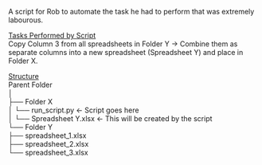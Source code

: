A script for Rob to automate the task he had to perform that was extremely labourous.  

<ins>Tasks Performed by Script</ins>  
Copy Column 3 from all spreadsheets in Folder Y → Combine them as separate columns into a new spreadsheet (Spreadsheet Y) and place in Folder X.  

 <ins> Structure</ins>  
 Parent Folder  
│  
├── Folder X  
│   └── run_script.py    ← Script goes here  
│   └── Spreadsheet Y.xlsx  ← This will be created by the script  
    └── Folder Y  
       ├── spreadsheet_1.xlsx  
       ├── spreadsheet_2.xlsx  
       └── spreadsheet_3.xlsx  
